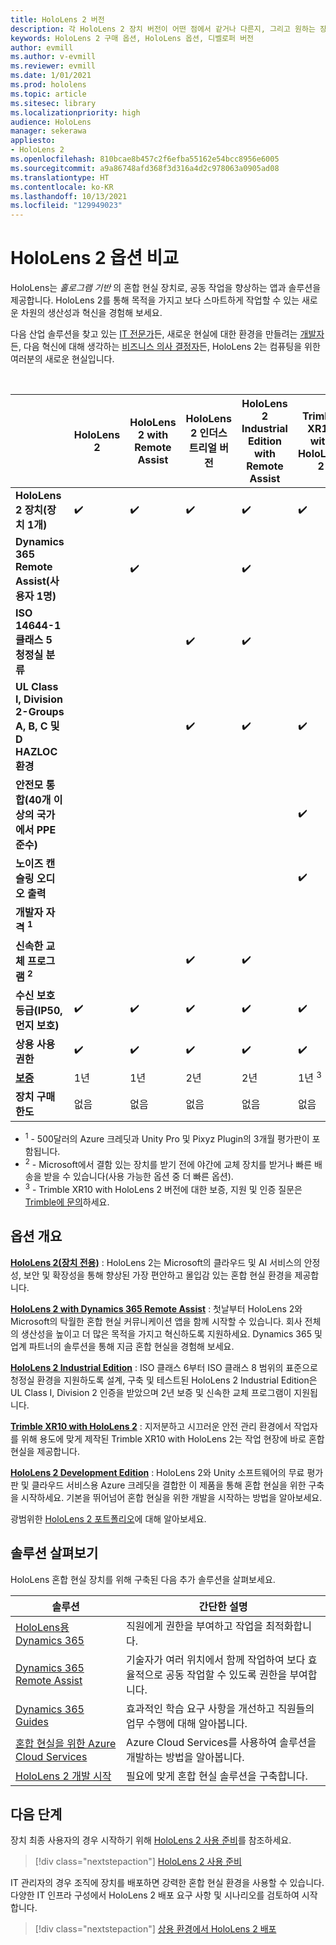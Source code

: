 ```yaml
---
title: HoloLens 2 버전
description: 각 HoloLens 2 장치 버전이 어떤 점에서 같거나 다른지, 그리고 원하는 장치를 확보한 후 수행할 작업에 대해 알아보세요.
keywords: HoloLens 2 구매 옵션, HoloLens 옵션, 디벨로퍼 버전
author: evmill
ms.author: v-evmill
ms.reviewer: evmill
ms.date: 1/01/2021
ms.prod: hololens
ms.topic: article
ms.sitesec: library
ms.localizationpriority: high
audience: HoloLens
manager: sekerawa
appliesto:
- HoloLens 2
ms.openlocfilehash: 810bcae8b457c2f6efba55162e54bcc8956e6005
ms.sourcegitcommit: a9a86748afd368f3d316a4d2c978063a0905ad08
ms.translationtype: HT
ms.contentlocale: ko-KR
ms.lasthandoff: 10/13/2021
ms.locfileid: "129949023"
---
```

# <a name="compare-hololens-2-options"></a>HoloLens 2 옵션 비교

HoloLens는 *홀로그램 기반* 의 혼합 현실 장치로, 공동 작업을 향상하는 앱과 솔루션을 제공합니다. HoloLens 2를 통해 목적을 가지고 보다 스마트하게 작업할 수 있는 새로운 차원의 생산성과 혁신을 경험해 보세요.

다음 산업 솔루션을 찾고 있는 [IT 전문가](https://www.microsoft.com/hololens/apps)든, 새로운 현실에 대한 환경을 만들려는 [개발자](https://www.microsoft.com/hololens/developers)든, 다음 혁신에 대해 생각하는 [비즈니스 의사 결정자](https://www.microsoft.com/hololens/apps)든, HoloLens 2는 컴퓨팅을 위한 여러분의 새로운 현실입니다.

<br>

|                                                      | HoloLens 2 | HoloLens 2 with Remote Assist | HoloLens 2 인더스트리얼 버전 | HoloLens 2 Industrial Edition with Remote Assist | Trimble XR10 with HoloLens 2 | HoloLens 2 개발 버전 |
|------------------------------------------------------|------------|-------------------------------|-------------------------------|--------------------------------------------------|------------------------------|--------------------------------|
| **HoloLens 2 장치(장치 1개)**                       |      ✔️     |               ✔️               |               ✔️               |                         ✔️                        |               ✔️              |                ✔️               |
| **Dynamics 365 Remote Assist(사용자 1명)**                |            |               ✔️               |                               |                         ✔️                        |                              |                                |
| **ISO 14644-1 클래스 5 청정실 분류**           |            |                               |               ✔️               |                         ✔️                        |                              |                                |
| **UL Class I, Division 2-Groups A, B, C 및 D HAZLOC 환경**                     |            |                               |               ✔️               |                         ✔️                        |               ✔️              |                                |
| **안전모 통합(40개 이상의 국가에서 PPE 준수)** |            |                               |                               |                                                  |               ✔️              |                                |
| **노이즈 캔슬링 오디오 출력**                        |            |                               |                               |                                                  |               ✔️              |                                |
| **개발자 자격 <sup>1</sup>**                             |            |                               |                               |                                                  |                              |                ✔️               |
| **신속한 교체 프로그램 <sup>2</sup>**                          |            |                               |               ✔️               |                         ✔️                        |                              |                                |
 **수신 보호 등급(IP50, 먼지 보호)**                       |      ✔️     |               ✔️               |               ✔️               |                         ✔️                        |               ✔️              |                ✔️               |
| **상용 사용 권한**                                |      ✔️     |               ✔️               |               ✔️               |                         ✔️                        |               ✔️              |                                |
| [**보증**](hololens2-hardware.md#warranty-information)                                             |   1년   |             1년            |             2년            |                      2년                      |            1년 <sup>3</sup>            |             1년             |
| **장치 구매 한도**                                |    없음    |              없음             |              없음             |                       없음                       |             없음             |       거래당 1개      |

- <sup>1</sup> - 500달러의 Azure 크레딧과 Unity Pro 및 Pixyz Plugin의 3개월 평가판이 포함됩니다.
- <sup>2</sup> - Microsoft에서 결함 있는 장치를 받기 전에 야간에 교체 장치를 받거나 빠른 배송을 받을 수 있습니다(사용 가능한 옵션 중 더 빠른 옵션).
- <sup>3</sup> - Trimble XR10 with HoloLens 2 버전에 대한 보증, 지원 및 인증 질문은 [Trimble에 문의](https://fieldtech.trimble.com/en/contact-support)하세요.


## <a name="options-overview"></a>옵션 개요

**[HoloLens 2(장치 전용)](hololens2-options-device-only.md)** : HoloLens 2는 Microsoft의 클라우드 및 AI 서비스의 안정성, 보안 및 확장성을 통해 향상된 가장 편안하고 몰입감 있는 혼합 현실 환경을 제공합니다.

**[HoloLens 2 with Dynamics 365 Remote Assist](hololens2-options-remote-assist.md)** : 첫날부터 HoloLens 2와 Microsoft의 탁월한 혼합 현실 커뮤니케이션 앱을 함께 시작할 수 있습니다. 회사 전체의 생산성을 높이고 더 많은 목적을 가지고 혁신하도록 지원하세요. Dynamics 365 및 업계 파트너의 솔루션을 통해 지금 혼합 현실을 경험해 보세요.

**[HoloLens 2 Industrial Edition](hololens2-options-industrial-edition.md)** : ISO 클래스 6부터 ISO 클래스 8 범위의 표준으로 청정실 환경을 지원하도록 설계, 구축 및 테스트된 HoloLens 2 Industrial Edition은 UL Class I, Division 2 인증을 받았으며 2년 보증 및 신속한 교체 프로그램이 지원됩니다.

**[Trimble XR10 with HoloLens 2](hololens2-options-trimble-xr10-edition.md)** : 지저분하고 시끄러운 안전 관리 환경에서 작업자를 위해 용도에 맞게 제작된 Trimble XR10 with HoloLens 2는 작업 현장에 바로 혼합 현실을 제공합니다.

**[HoloLens 2 Development Edition](hololens2-options-dev-edition.md)** : HoloLens 2와 Unity 소프트웨어의 무료 평가판 및 클라우드 서비스용 Azure 크레딧을 결합한 이 제품을 통해 혼합 현실을 위한 구축을 시작하세요. 기본을 뛰어넘어 혼합 현실을 위한 개발을 시작하는 방법을 알아보세요.

광범위한 [HoloLens 2 포트폴리오](https://www.microsoft.com/hololens/buy)에 대해 알아보세요.

## <a name="explore-solutions"></a>솔루션 살펴보기

HoloLens 혼합 현실 장치를 위해 구축된 다음 추가 솔루션을 살펴보세요.

| 솔루션 | 간단한 설명                                                                                |
|----------|---------------------------------------------------------------------------------------------------|
| [HoloLens용 Dynamics 365](https://www.microsoft.com//hololens/apps)          | 직원에게 권한을 부여하고 작업을 최적화합니다.                                                        |
| [Dynamics 365 Remote Assist](https://dynamics.microsoft.com/mixed-reality/remote-assist/)          | 기술자가 여러 위치에서 함께 작업하여 보다 효율적으로 공동 작업할 수 있도록 권한을 부여합니다. |
|   [Dynamics 365 Guides](https://dynamics.microsoft.com/mixed-reality/guides/)        | 효과적인 학습 요구 사항을 개선하고 직원들의 업무 수행에 대해 알아봅니다.                          |
|  [혼합 현실을 위한 Azure Cloud Services](/windows/mixed-reality/develop/mixed-reality-cloud-services#:~:text=Mixed%20Reality%20services%20Mixed%20Reality%20cloud%20services%20like,all%20in%20the%20context%20of%20your%20users%E2%80%99%20environments)         | Azure Cloud Services를 사용하여 솔루션을 개발하는 방법을 알아봅니다.                                       |
|  [HoloLens 2 개발 시작](/windows/mixed-reality/develop/development?tabs=unity)         | 필요에 맞게 혼합 현실 솔루션을 구축합니다.                                                 |

## <a name="next-steps"></a>다음 단계

장치 최종 사용자의 경우 시작하기 위해 [HoloLens 2 사용 준비](hololens2-setup.md)를 참조하세요.

> [!div class="nextstepaction"]
> [HoloLens 2 사용 준비](hololens2-setup.md)

IT 관리자의 경우 조직에 장치를 배포하면 강력한 혼합 현실 환경을 사용할 수 있습니다. 다양한 IT 인프라 구성에서 HoloLens 2 배포 요구 사항 및 시나리오를 검토하여 시작합니다.

> [!div class="nextstepaction"]
> [상용 환경에서 HoloLens 2 배포](hololens-requirements.md)
